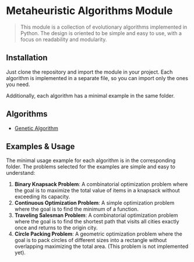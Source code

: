 # Metaheuristic Algorithms Module

> This module is a collection of evolutionary algorithms implemented in Python. The design is oriented to be simple and easy to use, with a focus on readability and modularity.

## Installation

Just clone the repository and import the module in your project. Each algorithm is implemented in a separate file, so you can import only the ones you need.

Additionally, each algorithm has a minimal example in the same folder.

## Algorithms

- [Genetic Algorithm](GeneticAlgorithm/)


## Examples & Usage

The minimal usage example for each algorithm is in the corresponding folder. The problems selected for the examples are simple and easy to understand:
1. **Binary Knapsack Problem**: A combinatorial optimization problem where the goal is to maximize the total value of items in a knapsack without exceeding its capacity.
2. **Continuous Optimization Problem**: A simple optimization problem where the goal is to find the minimum of a function.
3. **Traveling Salesman Problem**: A combinatorial optimization problem where the goal is to find the shortest path that visits all cities exactly once and returns to the origin city.
4. **Circle Packing Problem**: A geometric optimization problem where the goal is to pack circles of different sizes into a rectangle without overlapping maximizing the total area. (This problem is not implemented yet).